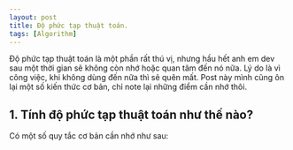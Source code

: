 ```yaml
---
layout: post
title: Độ phức tạp thuật toán.
tags: [Algorithm]
---
```


Độ phức tạp thuật toán là một phần rất thú vị, nhưng hầu hết anh em dev sau một thời gian sẽ không còn nhớ hoặc quan tâm đến nó nữa. Lý do là vì công việc, khi không dùng đến nữa thì sẽ quên mất. Post này mình cũng ôn lại một số kiến thức cơ bản, chỉ note lại những điểm cần nhớ thôi. 

## 1. Tính độ phức tạp thuật toán như thế nào?
Có một số quy tắc cơ bản cần nhớ như sau:

